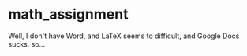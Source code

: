 # math_assignment
Well, I don't have Word, and LaTeX seems to difficult, and Google Docs sucks, so...
